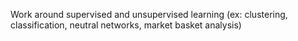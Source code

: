 Work around supervised and unsupervised learning (ex: clustering, classification, neutral networks, market basket analysis)
